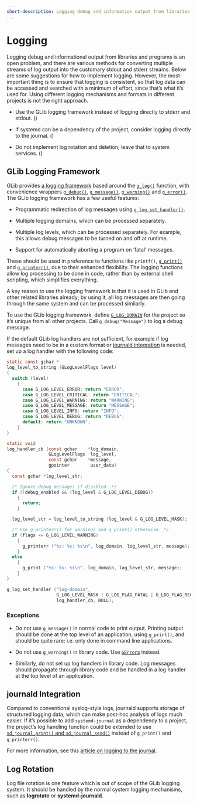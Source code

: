 ```yaml
---
short-description: Logging debug and information output from libraries and programs
...
```


# Logging

Logging debug and informational output from libraries and programs is an
open problem, and there are various methods for converting multiple
streams of log output into the customary stdout and stderr streams.
Below are some suggestions for how to implement logging. However, the
most important thing is to ensure that logging is consistent, so that
log data can be accessed and searched with a minimum of effort, since
that’s what it’s used for. Using different logging mechanisms and
formats in different projects is not the right approach.

  - Use the GLib logging framework instead of logging directly to stderr
    and stdout. ([](#glib-logging-framework))

  - If systemd can be a dependency of the project, consider logging
    directly to the journal. ([](#journald-integration))

  - Do not implement log rotation and deletion; leave that to system
    services. ([](#log-rotation))

## GLib Logging Framework

GLib provides [a logging
framework](https://developer.gnome.org/glib/stable/glib-Message-Logging.html)
based around the
[`g_log()`](https://developer.gnome.org/glib/stable/glib-Message-Logging.html#g-log)
function, with convenience wrappers
[`g_debug()`](https://developer.gnome.org/glib/stable/glib-Message-Logging.html#g-debug),
[`g_message()`](https://developer.gnome.org/glib/stable/glib-Message-Logging.html#g-message),
[`g_warning()`](https://developer.gnome.org/glib/stable/glib-Message-Logging.html#g-warning)
and
[`g_error()`](https://developer.gnome.org/glib/stable/glib-Message-Logging.html#g-error).
The GLib logging framework has a few useful features:

  - Programmatic redirection of log messages using
    [`g_log_set_handler()`](https://developer.gnome.org/glib/stable/glib-Message-Logging.html#g-log-set-handler).

  - Multiple logging domains, which can be processed separately.

  - Multiple log levels, which can be processed separately. For example,
    this allows debug messages to be turned on and off at runtime.

  - Support for automatically aborting a program on ‘fatal’ messages.

These should be used in preference to functions like `printf()`,
[`g_print()`](https://developer.gnome.org/glib/stable/glib-Warnings-and-Assertions.html#g-print)
and
[`g_printerr()`](https://developer.gnome.org/glib/stable/glib-Warnings-and-Assertions.html#g-printerr),
due to their enhanced flexibility. The logging functions allow log
processing to be done in code, rather than by external shell scripting,
which simplifies everything.

A key reason to use the logging framework is that it is used in GLib and
other related libraries already; by using it, all log messages are then
going through the same system and can be processed similarly.

To use the GLib logging framework, define
[`G_LOG_DOMAIN`](https://developer.gnome.org/glib/stable/glib-Message-Logging.html#G-LOG-DOMAIN:CAPS)
for the project so it’s unique from all other projects. Call
`g_debug("Message")` to log a debug message.

If the default GLib log handlers are not sufficient, for example if log
messages need to be in a custom format or [journald
integration](#journald-integration) is needed, set up a log handler with
the following code:

```c
static const gchar *
log_level_to_string (GLogLevelFlags level)
{
  switch (level)
    {
      case G_LOG_LEVEL_ERROR: return "ERROR";
      case G_LOG_LEVEL_CRITICAL: return "CRITICAL";
      case G_LOG_LEVEL_WARNING: return "WARNING";
      case G_LOG_LEVEL_MESSAGE: return "MESSAGE";
      case G_LOG_LEVEL_INFO: return "INFO";
      case G_LOG_LEVEL_DEBUG: return "DEBUG";
      default: return "UNKNOWN";
    }
}

static void
log_handler_cb (const gchar    *log_domain,
                GLogLevelFlags  log_level,
                const gchar    *message,
                gpointer        user_data)
{
  const gchar *log_level_str;

  /* Ignore debug messages if disabled. */
  if (!debug_enabled && (log_level & G_LOG_LEVEL_DEBUG))
    {
      return;
    }

  log_level_str = log_level_to_string (log_level & G_LOG_LEVEL_MASK);

  /* Use g_printerr() for warnings and g_print() otherwise. */
  if (flags <= G_LOG_LEVEL_WARNING)
    {
      g_printerr ("%s: %s: %s\n", log_domain, log_level_str, message);
    }
  else
    {
      g_print ("%s: %s: %s\n", log_domain, log_level_str, message);
    }
}

g_log_set_handler ("log-domain",
                   G_LOG_LEVEL_MASK | G_LOG_FLAG_FATAL | G_LOG_FLAG_RECURSION,
                   log_handler_cb, NULL);
```

### Exceptions

  - Do not use `g_message()` in normal code to print output. Printing
    output should be done at the top level of an application, using
    `g_print()`, and should be quite rare; i.e. only done in command
    line applications.

  - Do not use `g_warning()` in library code. Use [`GError`s](gerror.md)
    instead.

  - Similarly, do not set up log handlers in library code. Log messages
    should propagate through library code and be handled in a log
    handler at the top level of an application.

## journald Integration

Compared to conventional syslog-style logs, journald supports storage of
structured logging data, which can make post-hoc analysis of logs much
easier. If it’s possible to add `systemd-journal` as a dependency to a
project, the project’s log handling function could be extended to use
[`sd_journal_print()` and
`sd_journal_send()`](http://0pointer.de/public/systemd-man/sd_journal_send.html)
instead of `g_print()` and `g_printerr()`.

For more information, see this [article on logging to the
journal](http://0pointer.de/blog/projects/journal-submit.html).

## Log Rotation

Log file rotation is one feature which is out of scope of the GLib
logging system. It should be handled by the normal system logging
mechanisms, such as **logrotate** or **systemd-journald**.

